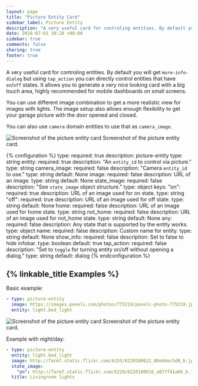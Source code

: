 ```yaml
---
layout: page
title: "Picture Entity Card"
sidebar_label: Picture Entity
description: "A very useful card for controling entities. By default you will get `more-info-dialog` but using `tap_action` you can directly control entities that have `on`/`off` states."
date: 2018-07-01 10:28 +00:00
sidebar: true
comments: false
sharing: true
footer: true
---
```


A very useful card for controling entities. By default you will get `more-info-dialog` but using `tap_action` you can directly control entities that have `on`/`off` states. It allows you to generate a very nice looking card with a big touch area, highly recommended for mobile dashboards on small screens.

You can use different image combination to get a more realistic view for images with lights. The image setup also allows enough flexibility to get your garage picture with the door opened and closed.

You can also use `camera` domain entities to use that as `camera_image`.

<p class='img'>
<img src='/images/lovelace/lovelace_picture_entity.gif' alt='Screenshot of the picture entity card'>
Screenshot of the picture entity card.
</p>

{% configuration %}
type:
  required: true
  description: picture-entity
  type: string
entity:
  required: true
  description: "An `entity_id` to control via picture."
  type: string
camera_image:
  required: false
  description: "Camera `entity_id` to use."
  type: string
  default: None
image:
  required: false
  description: URL of an image.
  type: string
  default: None
state_image:
  required: false
  description: "See `state_image` object structure."
  type: object
  keys:
    "on":
      required: true
      description: URL of an image used for on state.
      type: string
    "off":
      required: true
      description: URL of an image used for off state.
      type: string
      default: None
    home:
      required: false
      description: URL of an image used for home state.
      type: string
    not_home:
      required: false
      description: URL of an image used for not_home state.
      type: string
      default: None
    any:
      required: false
      description: Any state that is supported by the entity works.
      type: object
name:
  required: false
  description: Custom name for entity.
  type: string
  default: None
show_info:
  required: false
  description: Set to false to hide infobar.
  type: boolean
  default: true
tap_action:
  required: false
  description: "Set to `toggle` for turning entity on/off without opening a dialog."
  type: string
  default: dialog
{% endconfiguration %}

## {% linkable_title Examples %}

Basic example:

```yaml
- type: picture-entity
  image: https://images.pexels.com/photos/775219/pexels-photo-775219.jpeg?auto=compress&cs=tinysrgb&dpr=2&h=295&w=490
  entity: light.bed_light
```

<p class='img'>
<img src='/images/lovelace/lovelace_picture_entity_2.gif' alt='Screenshot of the picture entity card'>
Screenshot of the picture entity card.
</p>

Example with night/day:

```yaml
- type: picture-entity
  entity: light.bed_light
  image: http://farm7.static.flickr.com/6153/6220100622_88e64ec5d8_b.jpg
  state_image:
    "on": http://farm7.static.flickr.com/6220/6220100616_a877f41a66_b.jpg
  title: Livingroom lights
```
